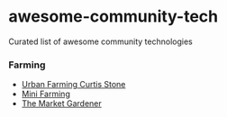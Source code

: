 # awesome-community-tech
Curated list of awesome community technologies

### Farming
- [Urban Farming Curtis Stone](https://www.youtube.com/user/urbanfarmercstone)
- [Mini Farming](https://www.amazon.com/Mini-Farming-Self-Sufficiency-Brett-Markham/dp/1602399840/ref=sr_1_1?ie=UTF8&qid=1510375050&sr=8-1&keywords=mini+farming)
- [The Market Gardener](http://www.themarketgardener.com)
